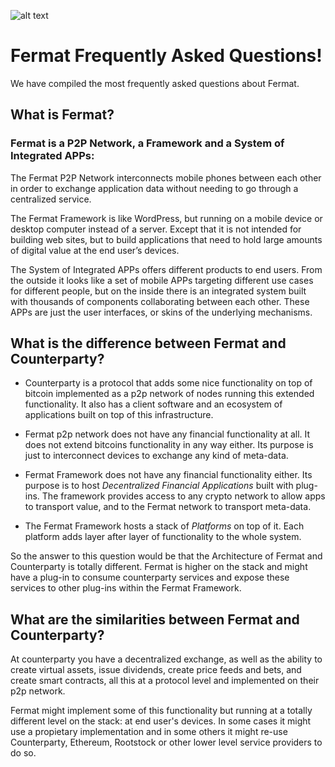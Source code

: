 ![alt text](https://github.com/bitDubai/media-kit/blob/master/MediaKit/Fermat%20Branding/Fermat%20Logotype/Fermat_Logo_3D.png "Fermat Logo")

# Fermat Frequently Asked Questions!

We have compiled the most frequently asked questions about Fermat. 

## What is Fermat?

### Fermat is a P2P Network, a Framework and a System of Integrated APPs:

The Fermat P2P Network interconnects mobile phones between each other in order to exchange application data without needing to go through a centralized service.

The Fermat Framework is like WordPress, but running on a mobile device or desktop computer instead of a server. Except that it is not intended for building web sites, but to build applications that need to hold large amounts of digital value at the end user’s devices.

The System of Integrated APPs offers different products to end users. From the outside it looks like a set of mobile APPs targeting different use cases for different people, but on the inside there is an integrated system built with thousands of components collaborating between each other. These APPs are just the user interfaces, or skins of the underlying mechanisms. 


## What is the difference between Fermat and Counterparty?

* Counterparty is a protocol that adds some nice functionality on top of bitcoin implemented as a p2p network of nodes running this extended functionality. It also has a client software and an ecosystem of applications built on top of this infrastructure.

* Fermat p2p network does not have any financial functionality at all. It does not extend bitcoins functionality in any way either. Its purpose is just to interconnect devices to exchange any kind of meta-data.

* Fermat Framework does not have any financial functionality either. Its purpose is to host _Decentralized Financial Applications_ built with plug-ins. The framework provides access to any crypto network to allow apps to transport value, and to the Fermat network to transport meta-data.

* The Fermat Framework hosts a stack of _Platforms_ on top of it. Each platform adds layer after layer of functionality to the whole system.

So the answer to this question would be that the Architecture of Fermat and Counterparty is totally different. Fermat is higher on the stack and might have a plug-in to consume counterparty services and expose these services to other plug-ins within the Fermat Framework.

## What are the similarities between Fermat and Counterparty?

At counterparty you have a decentralized exchange, as well as the ability to create virtual assets, issue dividends, create price feeds and bets, and create smart contracts, all this at a protocol level and implemented on their p2p network.

Fermat might implement some of this functionality but running at a totally different level on the stack: at end user's devices. In some cases it might use a propietary implementation and in some others it might re-use Counterparty, Ethereum, Rootstock or other lower level service providers to do so.






